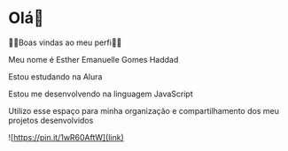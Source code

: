 # Olá👋

🧡🧡Boas vindas ao meu perfi🧡🧡

Meu nome é Esther Emanuelle Gomes Haddad

Estou estudando na Alura

Estou me desenvolvendo na linguagem JavaScript

Utilizo esse espaço para minha organização e compartilhamento dos meu projetos desenvolvidos

![https://pin.it/1wR60AftW](link)

